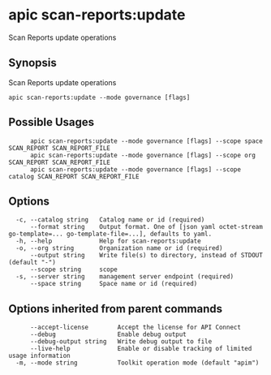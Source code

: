 # apic scan-reports:update

Scan Reports update operations

## Synopsis

Scan Reports update operations

```
apic scan-reports:update --mode governance [flags]
```

## Possible Usages

```
      apic scan-reports:update --mode governance [flags] --scope space SCAN_REPORT SCAN_REPORT_FILE
      apic scan-reports:update --mode governance [flags] --scope org SCAN_REPORT SCAN_REPORT_FILE
      apic scan-reports:update --mode governance [flags] --scope catalog SCAN_REPORT SCAN_REPORT_FILE
```

## Options

```
  -c, --catalog string   Catalog name or id (required)
      --format string    Output format. One of [json yaml octet-stream go-template=... go-template-file=...], defaults to yaml.
  -h, --help             Help for scan-reports:update
  -o, --org string       Organization name or id (required)
      --output string    Write file(s) to directory, instead of STDOUT (default "-")
      --scope string     scope
  -s, --server string    management server endpoint (required)
      --space string     Space name or id (required)
```

## Options inherited from parent commands

```
      --accept-license        Accept the license for API Connect
      --debug                 Enable debug output
      --debug-output string   Write debug output to file
      --live-help             Enable or disable tracking of limited usage information
  -m, --mode string           Toolkit operation mode (default "apim")
```

